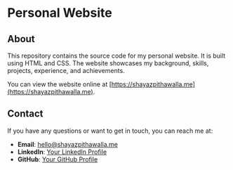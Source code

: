 # Personal Website

## About

This repository contains the source code for my personal website. It is built using HTML and CSS. The website showcases my background, skills, projects, experience, and achievements.

You can view the website online at [https://shayazpithawalla.me](https://shayazpithawalla.me).

## Contact

If you have any questions or want to get in touch, you can reach me at:

- **Email**: hello@shayazpithawalla.me
- **LinkedIn**: [Your LinkedIn Profile](https://www.linkedin.com/in/shayazp)
- **GitHub**: [Your GitHub Profile](https://github.com/shayazp)
